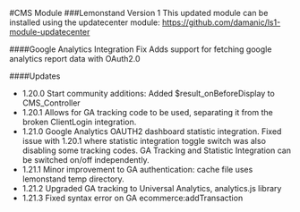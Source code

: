 #CMS Module
###Lemonstand Version 1
This updated module can be installed using the updatecenter module: https://github.com/damanic/ls1-module-updatecenter

####Google Analytics Integration Fix
Adds support for fetching google analytics report data with OAuth2.0

####Updates

- 1.20.0 Start community additions: Added $result_onBeforeDisplay to CMS_Controller
- 1.20.1 Allows for GA tracking code to be used, separating it from the broken ClientLogin integration.
- 1.21.0 Google Analytics OAUTH2 dashboard statistic integration.  Fixed issue with 1.20.1 where statistic integration toggle switch was also disabling some tracking codes. GA Tracking and Statistic Integration can be switched on/off independently.
- 1.21.1 Minor improvement to GA authentication: cache file uses lemonstand temp directory.
- 1.21.2 Upgraded GA tracking to Universal Analytics, analytics.js library
- 1.21.3 Fixed syntax error on GA ecommerce:addTransaction